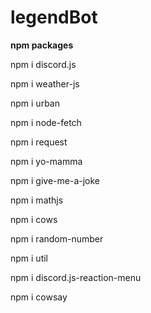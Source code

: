 # legendBot

**npm packages**

npm i discord.js

npm i weather-js

npm i urban

npm i node-fetch

npm i request

npm i yo-mamma

npm i give-me-a-joke

npm i mathjs

npm i cows

npm i random-number

npm i util

npm i discord.js-reaction-menu

npm i cowsay

